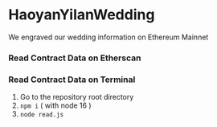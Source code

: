 # HaoyanYilanWedding

We engraved our wedding information on Ethereum Mainnet

### Read Contract Data on Etherscan

### Read Contract Data on Terminal

1. Go to the repository root directory
2. `npm i` ( with node 16 )
3. `node read.js`

